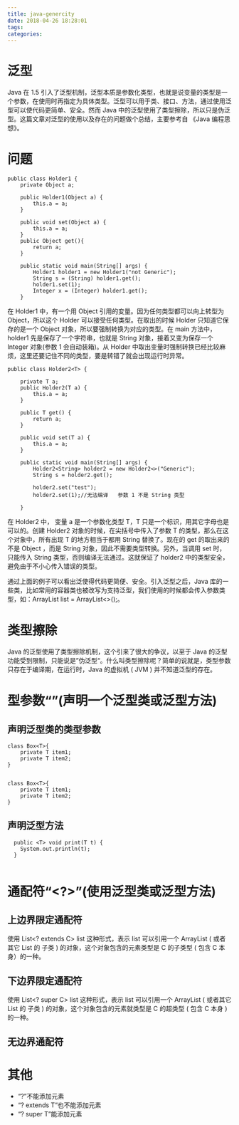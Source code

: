 ```yaml
---
title: java-genercity
date: 2018-04-26 18:28:01
tags:
categories:
---
```

# 泛型
Java 在 1.5 引入了泛型机制，泛型本质是参数化类型，也就是说变量的类型是一个参数，在使用时再指定为具体类型。泛型可以用于类、接口、方法，通过使用泛型可以使代码更简单、安全。然而 Java 中的泛型使用了类型擦除，所以只是伪泛型。这篇文章对泛型的使用以及存在的问题做个总结，主要参考自 《Java 编程思想》。

# 问题
```
public class Holder1 {
    private Object a;

    public Holder1(Object a) {
        this.a = a;
    }

    public void set(Object a) {
        this.a = a;
    }
    public Object get(){
        return a;
    }

    public static void main(String[] args) {
        Holder1 holder1 = new Holder1("not Generic");
        String s = (String) holder1.get();
        holder1.set(1);
        Integer x = (Integer) holder1.get();
    }
```



在 Holder1 中，有一个用 Object 引用的变量。因为任何类型都可以向上转型为 Object，所以这个 Holder 可以接受任何类型。在取出的时候 Holder 只知道它保存的是一个 Object 对象，所以要强制转换为对应的类型。在 main 方法中， holder1 先是保存了一个字符串，也就是 String 对象，接着又变为保存一个 Integer 对象(参数 1 会自动装箱)。从 Holder 中取出变量时强制转换已经比较麻烦，这里还要记住不同的类型，要是转错了就会出现运行时异常。


```
public class Holder2<T> {

    private T a;
    public Holder2(T a) {
        this.a = a;
    }

    public T get() {
        return a;
    }

    public void set(T a) {
        this.a = a;
    }

    public static void main(String[] args) {
        Holder2<String> holder2 = new Holder2<>("Generic");
        String s = holder2.get();

        holder2.set("test");
        holder2.set(1);//无法编译   参数 1 不是 String 类型

    }
```
在 Holder2 中， 变量 a 是一个参数化类型 T，T 只是一个标识，用其它字母也是可以的。创建 Holder2 对象的时候，在尖括号中传入了参数 T 的类型，那么在这个对象中，所有出现 T 的地方相当于都用 String 替换了。现在的 get 的取出来的不是 Object ，而是 String 对象，因此不需要类型转换。另外，当调用 set 时，只能传入 String 类型，否则编译无法通过。这就保证了 holder2 中的类型安全，避免由于不小心传入错误的类型。

通过上面的例子可以看出泛使得代码更简便、安全。引入泛型之后，Java 库的一些类，比如常用的容器类也被改写为支持泛型，我们使用的时候都会传入参数类型，如：ArrayList<Integer> list = ArrayList<>();。

# 类型擦除
Java 的泛型使用了类型擦除机制，这个引来了很大的争议，以至于 Java 的泛型功能受到限制，只能说是”伪泛型“。什么叫类型擦除呢？简单的说就是，类型参数只存在于编译期，在运行时，Java 的虚拟机 ( JVM ) 并不知道泛型的存在。



# 型参数“<T>”(声明一个泛型类或泛型方法)

## 声明泛型类的类型参数
```
class Box<T>{
    private T item1;
    private T item2;   
}


class Box<T>{
    private T item1;
    private T item2;
}
```

## 声明泛型方法
```
  public <T> void print(T t) {
    System.out.println(t);
  }
  
```

# 通配符“<?>”(使用泛型类或泛型方法)

## 上边界限定通配符


使用 List<? extends C> list 这种形式，表示 list 可以引用一个 ArrayList ( 或者其它 List 的 子类 ) 的对象，这个对象包含的元素类型是 C 的子类型 ( 包含 C 本身）的一种。


## 下边界限定通配符

使用 List<? super C> list 这种形式，表示 list 可以引用一个 ArrayList ( 或者其它 List 的 子类 ) 的对象，这个对象包含的元素就类型是 C 的超类型 ( 包含 C 本身 ) 的一种。

## 无边界通配符


# 其他
- “?”不能添加元素
- “? extends T”也不能添加元素
- “? super T”能添加元素
